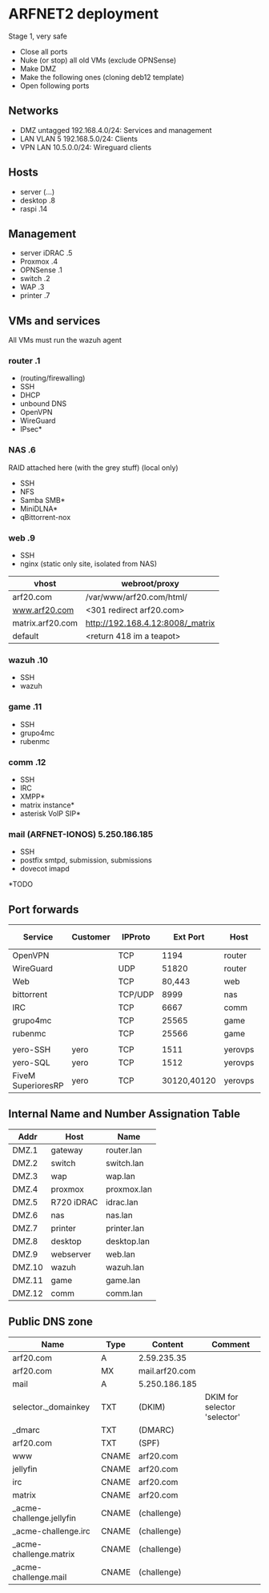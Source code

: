 # ARFNET2 deployment

Stage 1, very safe
 - Close all ports
 - Nuke (or stop) all old VMs (exclude OPNSense)
 - Make DMZ
 - Make the following ones (cloning deb12 template)
 - Open following ports

## Networks
 - DMZ untagged 192.168.4.0/24: Services and management
 - LAN VLAN 5   192.168.5.0/24: Clients
 - VPN LAN      10.5.0.0/24: Wireguard clients

## Hosts
 - server (...)
 - desktop .8
 - raspi .14

## Management
 - server iDRAC .5
 - Proxmox .4
 - OPNSense .1
 - switch .2
 - WAP .3
 - printer .7

## VMs and services
All VMs must run the wazuh agent

### router .1
 - (routing/firewalling)
 - SSH
 - DHCP
 - unbound DNS
 - OpenVPN
 - WireGuard
 - IPsec*

### NAS .6
RAID attached here (with the grey stuff) (local only)
 - SSH
 - NFS
 - Samba SMB*
 - MiniDLNA*
 - qBittorrent-nox

### web .9
 - SSH
 - nginx (static only site, isolated from NAS)

| vhost | webroot/proxy |
|-------|---------------|
| arf20.com | /var/www/arf20.com/html/ |
| www.arf20.com | <301 redirect arf20.com> |
| matrix.arf20.com | http://192.168.4.12:8008/_matrix |
| default | <return 418 im a teapot> |


### wazuh .10
 - SSH
 - wazuh

### game .11
 - SSH
 - grupo4mc
 - rubenmc

### comm .12
 - SSH
 - IRC
 - XMPP*
 - matrix instance*
 - asterisk VoIP SIP*

### mail (ARFNET-IONOS) 5.250.186.185
 - SSH
 - postfix smtpd, submission, submissions
 - dovecot imapd

*TODO

## Port forwards
 | Service | Customer | IPProto | Ext Port | Host | Re Port |
 |---------|----------|---------|----------|------|---------|
 | OpenVPN | | TCP | 1194 | router | |
 | WireGuard | | UDP | 51820 | router | |
 | Web     | | TCP | 80,443 | web | |
 | bittorrent | | TCP/UDP | 8999 | nas | |
 | IRC     | | TCP | 6667 | comm | |
 | grupo4mc| | TCP | 25565 | game | |
 | rubenmc | | TCP | 25566 | game | |
 | | | | | | |
 | yero-SSH | yero | TCP | 1511 | yerovps | 22 | |
 | yero-SQL | yero | TCP | 1512 | yerovps | 3306 |
 | FiveM SuperioresRP | yero | TCP | 30120,40120 | yerovps | |


## Internal Name and Number Assignation Table
| Addr | Host | Name |
|------|------|------|
| DMZ.1 | gateway | router.lan |
| DMZ.2 | switch | switch.lan |
| DMZ.3 | wap | wap.lan |
| DMZ.4 | proxmox | proxmox.lan |
| DMZ.5 | R720 iDRAC | idrac.lan |
| DMZ.6 | nas | nas.lan |
| DMZ.7 | printer | printer.lan |
| DMZ.8 | desktop | desktop.lan |
| DMZ.9 | webserver | web.lan |
| DMZ.10 | wazuh | wazuh.lan |
| DMZ.11 | game | game.lan |
| DMZ.12 | comm | comm.lan |

## Public DNS zone
| Name | Type | Content | Comment |
|------|------|---------|---------|
| arf20.com | A | 2.59.235.35 | |
| arf20.com | MX | mail.arf20.com | |
| mail | A | 5.250.186.185 | |
| selector._domainkey | TXT | (DKIM) | DKIM for selector 'selector' |
| _dmarc | TXT | (DMARC) | |
| arf20.com | TXT | (SPF) | |
| www | CNAME | arf20.com |
| jellyfin | CNAME | arf20.com |
| irc | CNAME | arf20.com |
| matrix | CNAME | arf20.com |
| _acme-challenge.jellyfin | CNAME | (challenge) | |
| _acme-challenge.irc | CNAME | (challenge) | |
| _acme-challenge.matrix | CNAME | (challenge) | |
| _acme-challenge.mail |  CNAME | (challenge) | |
